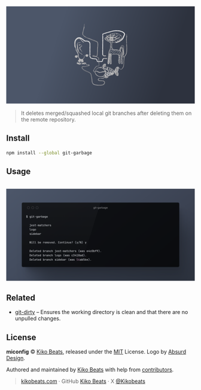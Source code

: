 <p align="center">
  <br>
  <img src="logo.png" alt="git-garbage">
  <br>
</p>

> It deletes merged/squashed local git branches after deleting them on the remote repository.

## Install

```bash
npm install --global git-garbage
```

## Usage

<p align="center">
  <br>
  <img src="demo.png" alt="git-garbage">
  <br>
</p>

## Related 

* [git-dirty](https://github.com/Kikobeats/git-dirty#git-dirty) – Ensures the working directory is clean and that there are no unpulled changes.

## License

**miconfig** © [Kiko Beats](https://kikobeats.com), released under the [MIT](https://github.com/Kikobeats/git-garbage/blob/master/LICENSE.md) License. Logo by [Absurd Design](https://absurd.design).<br>

Authored and maintained by [Kiko Beats](https://kikobeats.com) with help from [contributors](https://github.com/Kikobeats/miconfig/contributors).

> [kikobeats.com](https://kikobeats.com) · GitHub [Kiko Beats](https://github.com/Kikobeats) · X [@Kikobeats](https://x.com/Kikobeats)

